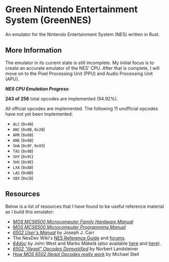 # Green Nintendo Entertainment System (GreenNES)

An emulator for the Nintendo Entertainment System (NES) written in Rust.

## More Information

The emulator in its current state is still incomplete. My initial focus is to
create an accurate emulator of the NES' CPU. After that is complete, I will move
on to the Pixel Processing Unit (PPU) and Audio Processing Unit (APU).

_**NES CPU Emulation Progress**_:

**243 of 256** total opcodes are implemented (94.92%).

All official opcodes are implemented. The following 11 unofficial opcodes have
not yet been implemented:
- `ALC` (`0x4B`)
- `ANC` (`0x0B`, `0x2B`)
- `ARR` (`0x6B`)
- `ANE` (`0x8B`)
- `SHA` (`0x9F`, `0x93`)
- `TAS` (`0x9B`)
- `SHY` (`0x9C`)
- `SHX` (`0x9E`)
- `LXA` (`0xAB`)
- `LAS` (`0xBB`)
- `SBX` (`0xCB`)

## Resources

Below is a list of resources that I have found to be useful reference material as I build this emulator:

- [_MOS MCS6500 Microcomputer Family Hardware Manual_](https://archive.org/details/mcs-6500-family-hardware-manual-1976-01/page/n1/mode/2up)
- [_MOS MCS6500 Microcomputer Programming Manual_](https://archive.org/details/mos_microcomputers_programming_manual)
- [_6502 User's Manual_](https://archive.org/details/6502UsersManual) by Joseph J. Carr
- The NesDev Wiki's [NES Reference Guide](https://www.nesdev.org/wiki/NES_reference_guide) and [forums](https://forums.nesdev.org/index.php).
- [_64doc_](https://atarihq.com/danb/files/64doc.txt) by John West and Marko Mäkelä (also available [here](https://www.zimmers.net/anonftp/pub/cbm/documents/chipdata/64doc) and [here](https://nerdy-nights.nes.science/downloads/missing/64doc.txt)).
- [_6502 “Illegal” Opcodes Demystified_](https://www.masswerk.at/nowgobang/2021/6502-illegal-opcodes) by Norbert Landsteiner
- [_How MOS 6502 Illegal Opcodes really work_](https://www.pagetable.com/?p=39) by Michael Steil
